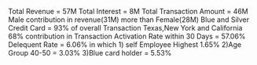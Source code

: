 Total Revenue = 57M
Total Interest = 8M
Total Transaction Amount = 46M
Male contribution in revenue(31M) more than Female(28M)
Blue and Silver Credit Card = 93% of overall Transaction
Texas,New York and California 68% contribution in Transaction
Activation Rate within 30 Days = 57.06%
Delequent Rate = 6.06% in which 1) self Employee Highest 1.65% 
                                2)Age Group 40-50 = 3.03%
                                3)Blue card holder = 5.53%
